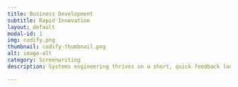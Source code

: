 ```yaml
---
title: Business Development
subtitle: Rapid Innovation
layout: default
modal-id: 1
img: codify.png
thumbnail: codify-thumbnail.png
alt: image-alt
category: Screenwriting
description: Systems engineering thrives on a short, quick feedback loop, to incorporate valuable stakeholder experience, whilst also pioneering next-gen breakthroughs. We believe in rapid deployment of engineering systems, in our business development worldview, to mitigate inflationary risks. 

---
```

